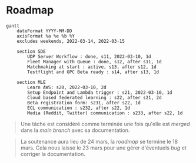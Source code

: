 # Roadmap

```mermaid
gantt
    dateFormat YYYY-MM-DD
    axisFormat %a %e %b %Y
    excludes weekends, 2022-03-14, 2022-03-15

    section SDE
        UDP Server Workflow : done, s11, 2022-03-10, 1d 
        Fleet Manager with Queue : done, s12, after s11, 1d
        Matchmaking at start : active, s13, after s12, 1d 
        Testflight and GPC Beta ready : s14, after s13, 1d

    section MLE
        Learn AWS: s20, 2022-03-10, 2d 
        Setup Endpoint and Lambda trigger : s21, 2022-03-10, 1d
        Cloud based federated learning : s22, after s21, 2d 
        Beta registration form: s231, after s22, 1d
        ECL communication : s232, after s22, 1d
        Media (Reddit, Twitter) communication : s233, after s22, 1d
```

> Une tâche est considéré comme terminée une fois qu'elle est *merged* dans la *main branch* avec sa documentation.

> La soutenance aura lieu de 24 mars, la *roadmap* se termine le 18 mars. Cela nous laisse le 23 mars pour une gérer d'éventuels *bug* et corriger la documentation.